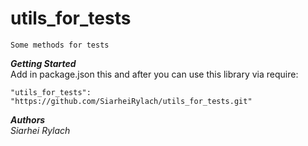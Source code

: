 # utils_for_tests
    Some methods for tests
  
***Getting Started***</br>
   Add in package.json this and after you can use this library via require:
   
    "utils_for_tests": "https://github.com/SiarheiRylach/utils_for_tests.git"

***Authors***</br>
    *Siarhei Rylach*</br>

